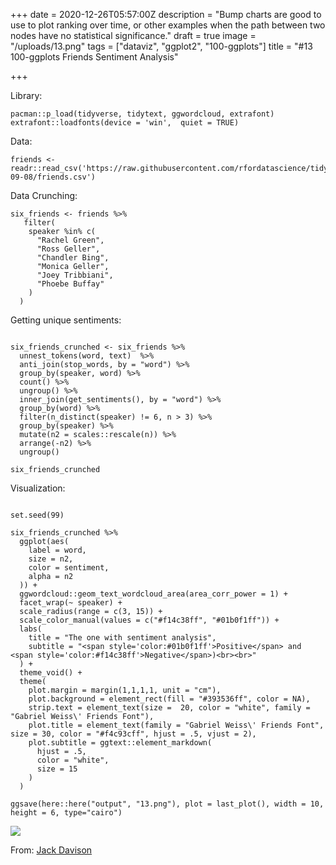 +++
date = 2020-12-26T05:57:00Z
description = "Bump charts are good to use to plot ranking over time, or other examples when the path between two nodes have no statistical significance."
draft = true
image = "/uploads/13.png"
tags = ["dataviz", "ggplot2", "100-ggplots"]
title = "#13 100-ggplots Friends Sentiment Analysis"

+++

Library:

```{r}
pacman::p_load(tidyverse, tidytext, ggwordcloud, extrafont)
extrafont::loadfonts(device = 'win',  quiet = TRUE)
```


Data:

```{r}
friends <- readr::read_csv('https://raw.githubusercontent.com/rfordatascience/tidytuesday/master/data/2020/2020-09-08/friends.csv')
```


Data Crunching:

```{r}
six_friends <- friends %>% 
   filter(
    speaker %in% c(
      "Rachel Green",
      "Ross Geller",
      "Chandler Bing",
      "Monica Geller",
      "Joey Tribbiani",
      "Phoebe Buffay"
    )
  )
```


Getting unique sentiments:


```{r}

six_friends_crunched <- six_friends %>% 
  unnest_tokens(word, text)  %>% 
  anti_join(stop_words, by = "word") %>% 
  group_by(speaker, word) %>% 
  count() %>% 
  ungroup() %>% 
  inner_join(get_sentiments(), by = "word") %>% 
  group_by(word) %>% 
  filter(n_distinct(speaker) != 6, n > 3) %>% 
  group_by(speaker) %>% 
  mutate(n2 = scales::rescale(n)) %>% 
  arrange(-n2) %>% 
  ungroup()

six_friends_crunched
```

Visualization:



```{r fig.width= 10, fig.height=6}

set.seed(99)

six_friends_crunched %>% 
  ggplot(aes(
    label = word,
    size = n2,
    color = sentiment,
    alpha = n2
  )) +
  ggwordcloud::geom_text_wordcloud_area(area_corr_power = 1) +
  facet_wrap(~ speaker) +
  scale_radius(range = c(3, 15)) +
  scale_color_manual(values = c("#f14c38ff", "#01b0f1ff")) +
  labs(
    title = "The one with sentiment analysis",
    subtitle = "<span style='color:#01b0f1ff'>Positive</span> and <span style='color:#f14c38ff'>Negative</span>)<br><br>"
  ) +
  theme_void() + 
  theme(
    plot.margin = margin(1,1,1,1, unit = "cm"),
    plot.background = element_rect(fill = "#393536ff", color = NA),
    strip.text = element_text(size =  20, color = "white", family = "Gabriel Weiss\' Friends Font"),
    plot.title = element_text(family = "Gabriel Weiss\' Friends Font", size = 30, color = "#f4c93cff", hjust = .5, vjust = 2),
    plot.subtitle = ggtext::element_markdown(
      hjust = .5,
      color = "white",
      size = 15
    )
  )
```


```{r}
ggsave(here::here("output", "13.png"), plot = last_plot(), width = 10, height = 6, type="cairo")

```



![](/uploads/13.png)

From: [Jack Davison](https://github.com/jack-davison/TidyTuesday/blob/master/R/2020_09_08_Friends.R)